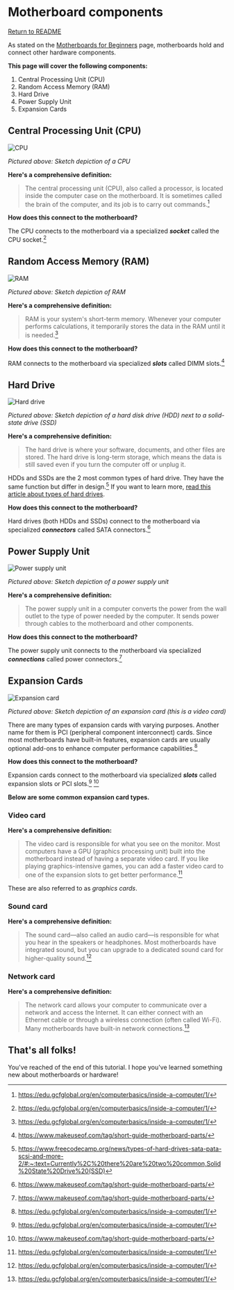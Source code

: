 # Motherboard components

[Return to README](/README.md)

As stated on the [Motherboards for Beginners](/motherboard.md) page, motherboards hold and connect other hardware components.

**This page will cover the following components:**
1. Central Processing Unit (CPU) 
2. Random Access Memory (RAM) 
3. Hard Drive
4. Power Supply Unit
5. Expansion Cards

## Central Processing Unit (CPU)

![CPU](https://media.gcflearnfree.org/content/55e073157dd48174331f5168_01_17_2014/Inside_CPU-02.jpg "CPU")

*Pictured above: Sketch depiction of a CPU*

**Here's a comprehensive definition:**

> The central processing unit (CPU), also called a processor, is located inside the computer case on the motherboard. It is sometimes called the brain of the computer, and its job is to carry out commands.[^1]

**How does this connect to the motherboard?**

The CPU connects to the motherboard via a specialized ***socket*** called the CPU socket.[^1]

## Random Access Memory (RAM)

![RAM](https://media.gcflearnfree.org/content/55e073157dd48174331f5168_01_17_2014/Inside_RAM-02.jpg "RAM")

*Pictured above: Sketch depiction of RAM*

**Here's a comprehensive definition:**

> RAM is your system's short-term memory. Whenever your computer performs calculations, it temporarily stores the data in the RAM until it is needed.[^1]

**How does this connect to the motherboard?**

RAM connects to the motherboard via specialized ***slots*** called DIMM slots.[^2]

## Hard Drive

![Hard drive](https://media.gcflearnfree.org/content/55e073157dd48174331f5168_01_17_2014/Inside_HardDrive-both-02.jpg "Hard drive")

*Pictured above: Sketch depiction of a hard disk drive (HDD) next to a solid-state drive (SSD)*

**Here's a comprehensive definition:**

> The hard drive is where your software, documents, and other files are stored. The hard drive is long-term storage, which means the data is still saved even if you turn the computer off or unplug it.

HDDs and SSDs are the 2 most common types of hard drive. They have the same function but differ in design.[^3] If you want to learn more, [read this article about types of hard drives](https://www.freecodecamp.org/news/types-of-hard-drives-sata-pata-scsi-and-more-2/#:~:text=Currently%2C%20there%20are%20two%20common,Solid%20State%20Drive%20(SSD)).

**How does this connect to the motherboard?**

Hard drives (both HDDs and SSDs) connect to the motherboard via specialized ***connectors*** called SATA connectors.[^2]

## Power Supply Unit

![Power supply unit](https://media.gcflearnfree.org/content/55e073157dd48174331f5168_01_17_2014/Inside_power-supply-02.jpg "Power supply unit")

*Pictured above: Sketch depiction of a power supply unit*


**Here's a comprehensive definition:**

> The power supply unit in a computer converts the power from the wall outlet to the type of power needed by the computer. It sends power through cables to the motherboard and other components.

**How does this connect to the motherboard?**

The power supply unit connects to the motherboard via specialized ***connections*** called power connectors.[^2]

## Expansion Cards

![Expansion card](https://media.gcflearnfree.org/content/55e073157dd48174331f5168_01_17_2014/Inside_video-card-02.jpg "Expansion card")

*Pictured above: Sketch depiction of an expansion card (this is a video card)*

There are many types of expansion cards with varying purposes. Another name for them is PCI (peripheral component interconnect) cards. Since most motherboards have built-in features, expansion cards are usually optional add-ons to enhance computer performance capabilities.[^1]

**How does this connect to the motherboard?**

Expansion cards connect to the motherboard via specialized ***slots*** called expansion slots or PCI slots.[^1] [^2]

**Below are some common expansion card types.**

### Video card

**Here's a comprehensive definition:**

> The video card is responsible for what you see on the monitor. Most computers have a GPU (graphics processing unit) built into the motherboard instead of having a separate video card. If you like playing graphics-intensive games, you can add a faster video card to one of the expansion slots to get better performance.[^1]

These are also referred to as *graphics cards*.

### Sound card

<!-- ![Sound card](https://cdn4.iconfinder.com/data/icons/modern-technologies/32/technology_sound_card_chip-512.png "Sound card")

*Pictured above: Sketch depiction of a sound card* -->

**Here's a comprehensive definition:**

> The sound card—also called an audio card—is responsible for what you hear in the speakers or headphones. Most motherboards have integrated sound, but you can upgrade to a dedicated sound card for higher-quality sound.[^1]

### Network card

<!-- ![Network card](https://media.gcflearnfree.org/content/55e073157dd48174331f5168_01_17_2014/Inside_wifi-card-02.jpg "Network card")

*Pictured above: Sketch depiction of a network card* -->

**Here's a comprehensive definition:**

> The network card allows your computer to communicate over a network and access the Internet. It can either connect with an Ethernet cable or through a wireless connection (often called Wi-Fi). Many motherboards have built-in network connections.[^1]

## That's all folks!

You've reached of the end of this tutorial. I hope you've learned something new about motherboards or hardware!

<!-- If you want to learn more about motherboards and/or their components, check out the following sources:
- [Motherboard wikipedia article](https://en.wikipedia.org/wiki/Motherboard)
- [10 Parts of a Motherboard and Their Function](https://turbofuture.com/computers/the-motherboard-components)
- [Motherboard article from tutorialspont.com](https://www.tutorialsweb.com/computers/pc-motherboard.htm) -->


[^1]: https://edu.gcfglobal.org/en/computerbasics/inside-a-computer/1/
[^2]: https://www.makeuseof.com/tag/short-guide-motherboard-parts/
[^3]: https://www.freecodecamp.org/news/types-of-hard-drives-sata-pata-scsi-and-more-2/#:~:text=Currently%2C%20there%20are%20two%20common,Solid%20State%20Drive%20(SSD)